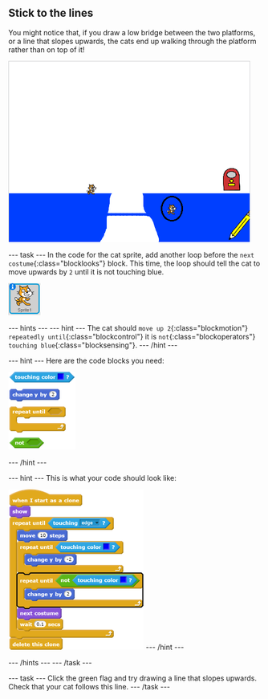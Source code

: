 ## Stick to the lines

You might notice that, if you draw a low bridge between the two platforms, or a line that slopes upwards, the cats end up walking through the platform rather than on top of it!

![Cats walking through the platform](images/cat-walk-through-platform.png)

--- task ---
In the code for the cat sprite, add another loop before the `next costume`{:class="blocklooks"} block. This time, the loop should tell the cat to move upwards by `2` until it is not touching blue.

![Cat sprite](images/cat-sprite.png)

--- hints ---
--- hint ---
The cat should `move up 2`{:class="blockmotion"} `repeatedly until`{:class="blockcontrol"} it is `not`{:class="blockoperators"} `touching blue`{:class="blocksensing"}.
--- /hint ---

--- hint ---
Here are the code blocks you need:

![blocks_1546523379_9226995](images/blocks_1546523379_9226995.png)

--- /hint ---

--- hint ---
This is what your code should look like:

![blocks_1546523381_4892082](images/blocks_1546523381_4892082.png)
--- /hint ---

--- /hints ---
--- /task ---

--- task ---
Click the green flag and try drawing a line that slopes upwards. Check that your cat follows this line.
--- /task ---
